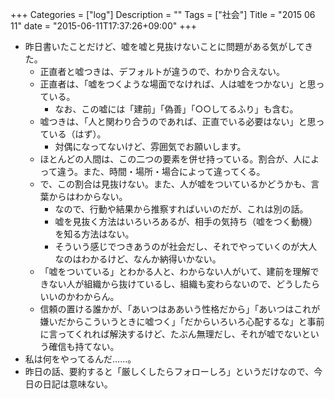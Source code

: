 +++
Categories = ["log"]
Description = ""
Tags = ["社会"]
Title = "2015 06 11"
date = "2015-06-11T17:37:26+09:00"
+++

* 昨日書いたことだけど、嘘を嘘と見抜けないことに問題がある気がしてきた。
	* 正直者と嘘つきは、デフォルトが違うので、わかり合えない。
	* 正直者は、「嘘をつくような場面でなければ、人は嘘をつかない」と思っている。
		* なお、この嘘には「建前」「偽善」「○○してるふり」も含む。
	* 嘘つきは、「人と関わり合うのであれば、正直でいる必要はない」と思っている（はず）。
		* 対偶になってないけど、雰囲気でお願いします。
	* ほとんどの人間は、この二つの要素を併せ持っている。割合が、人によって違う。また、時間・場所・場合によって違ってくる。
	* で、この割合は見抜けない。また、人が嘘をついているかどうかも、言葉からはわからない。
		* なので、行動や結果から推察すればいいのだが、これは別の話。
		* 嘘を見抜く方法はいろいろあるが、相手の気持ち（嘘をつく動機）を知る方法はない。
		* そういう感じでつきあうのが社会だし、それでやっていくのが大人なのはわかるけど、なんか納得いかない。
	* 「嘘をついている」とわかる人と、わからない人がいて、建前を理解できない人が組織から抜けているし、組織も変わらないので、どうしたらいいのかわからん。
	* 信頼の置ける誰かが、「あいつはああいう性格だから」「あいつはこれが嫌いだからこういうときに嘘つく」「だからいろいろ心配するな」と事前に言ってくれれば解決するけど、たぶん無理だし、それが嘘でないという確信も持てない。
* 私は何をやってるんだ……。
* 昨日の話、要約すると「厳しくしたらフォローしろ」というだけなので、今日の日記は意味ない。